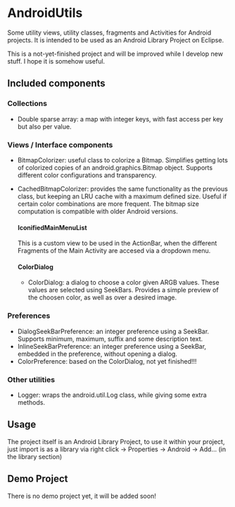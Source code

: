 AndroidUtils
============

Some utility views, utility classes, fragments and Activities for Android projects. It is intended to be used as an Android Library Project on Eclipse.

This is a not-yet-finished project and will be improved while I develop new stuff. I hope it is somehow useful.

Included components
-------------------

### Collections ###

- Double sparse array: a map with integer keys, with fast access per key but also per value.

### Views / Interface components ###

- BitmapColorizer: useful class to colorize a Bitmap. Simplifies getting lots of colorized copies of an android.graphics.Bitmap object. Supports different color configurations and transparency.
- CachedBitmapColorizer: provides the same functionality as the previous class, but keeping an LRU cache with a maximum defined size. Useful if certain color combinations are more frequent. The bitmap size computation is compatible with older Android versions.

    #### IconifiedMainMenuList ###
    
    This is a custom view to be used in the ActionBar, when the different Fragments of the Main Activity are accesed via a dropdown menu.


    #### ColorDialog ####
    
    - ColorDialog: a dialog to choose a color given ARGB values. These values are selected using SeekBars. Provides a simple preview of the choosen color, as well as over a desired image.
    
### Preferences ###

- DialogSeekBarPreference: an integer preference using a SeekBar. Supports minimum, maximum, suffix and some description text.
- InlineSeekBarPreference: an integer preference using a SeekBar, embedded in the preference, without opening a dialog.
- ColorPreference: based on the ColorDialog, not yet finished!!!

### Other utilities ###

- Logger: wraps the android.util.Log class, while giving some extra methods.

Usage
-----

The project itself is an Android Library Project, to use it within your project, just import is as a library via right click -> Properties -> Android -> Add... (in the library section)

Demo Project
------------

There is no demo project yet, it will be added soon!

